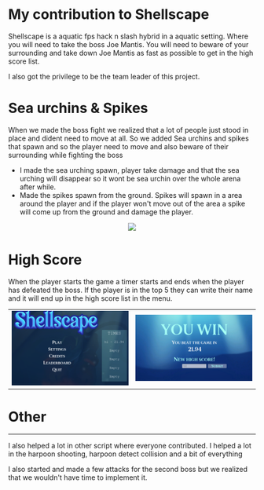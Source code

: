 # My contribution to Shellscape

Shellscape is a aquatic fps hack n slash hybrid in a aquatic setting. Where you will need to take the boss Joe Mantis.
You will need to beware of your surrounding and take down Joe Mantis as fast as possible to get in the high score list. 

I also got the privilege to be the team leader of this project. 

# Sea urchins & Spikes

When we made the boss fight we realized that a lot of people just stood in place and dident need to move at all. So we added Sea urchins and spikes that spawn and so the player need to move and also beware of their surrounding while fighting the boss
- I made the sea urching spawn, player take damage and that the sea urching will disappear so it wont be sea urchin over the whole arena after while.
- Made the spikes spawn from the ground.
  Spikes will spawn in a area around the player and if the player won't move out of the area a spike will come up from the ground and damage the player. 

<p align="center">
  <img src="Images&Gifs/shellscape, shockwave,urchin,spike.gif" width="500">
</p>

# High Score
When the player starts the game a timer starts and ends when the player has defeated the boss. If the player is in the top 5 they can write their name and it will end up in the high score list in the menu. 

<table>
  <tr>
    <td><img src="Images&Gifs/HSmainShell.png" width="400"></td>
    <td><img src="Images&Gifs/newhighscoreshell.png" width="400"></td>
  </tr>
</table>


# Other
---
I also helped a lot in other script where everyone contributed. 
I helped a lot in the harpoon shooting, harpoon detect collision and a bit of everything

I also started and made a few attacks for the second boss but we realized that we wouldn't have time to implement it. 
